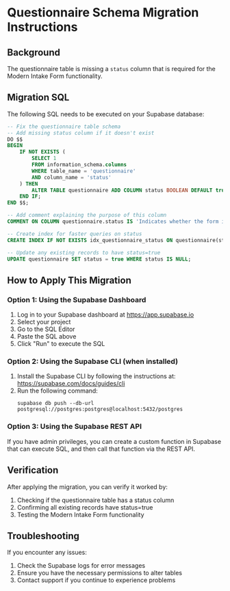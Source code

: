 # Questionnaire Schema Migration Instructions

## Background
The questionnaire table is missing a `status` column that is required for the Modern Intake Form functionality.

## Migration SQL
The following SQL needs to be executed on your Supabase database:

```sql
-- Fix the questionnaire table schema
-- Add missing status column if it doesn't exist
DO $$
BEGIN
    IF NOT EXISTS (
        SELECT 1
        FROM information_schema.columns
        WHERE table_name = 'questionnaire'
        AND column_name = 'status'
    ) THEN
        ALTER TABLE questionnaire ADD COLUMN status BOOLEAN DEFAULT true;
    END IF;
END $$;

-- Add comment explaining the purpose of this column
COMMENT ON COLUMN questionnaire.status IS 'Indicates whether the form is active (true) or inactive (false)';

-- Create index for faster queries on status
CREATE INDEX IF NOT EXISTS idx_questionnaire_status ON questionnaire(status);

-- Update any existing records to have status=true
UPDATE questionnaire SET status = true WHERE status IS NULL;
```

## How to Apply This Migration

### Option 1: Using the Supabase Dashboard
1. Log in to your Supabase dashboard at https://app.supabase.io
2. Select your project
3. Go to the SQL Editor
4. Paste the SQL above
5. Click "Run" to execute the SQL

### Option 2: Using the Supabase CLI (when installed)
1. Install the Supabase CLI by following the instructions at: https://supabase.com/docs/guides/cli
2. Run the following command:
   ```
   supabase db push --db-url postgresql://postgres:postgres@localhost:5432/postgres
   ```

### Option 3: Using the Supabase REST API
If you have admin privileges, you can create a custom function in Supabase that can execute SQL, and then call that function via the REST API.

## Verification
After applying the migration, you can verify it worked by:
1. Checking if the questionnaire table has a status column
2. Confirming all existing records have status=true
3. Testing the Modern Intake Form functionality

## Troubleshooting
If you encounter any issues:
1. Check the Supabase logs for error messages
2. Ensure you have the necessary permissions to alter tables
3. Contact support if you continue to experience problems
